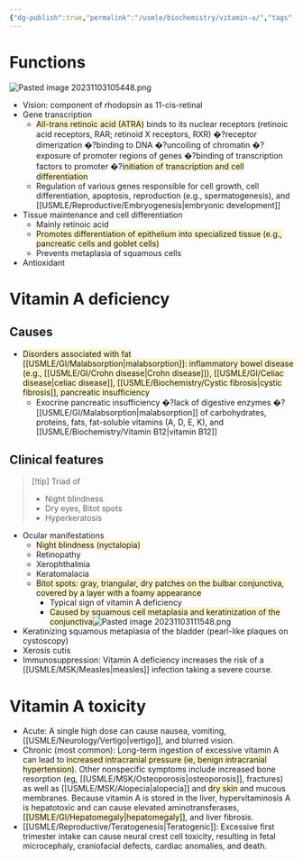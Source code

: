 ```yaml
---
{"dg-publish":true,"permalink":"/usmle/biochemistry/vitamin-a/","tags":["t2"]}
---
```


# Functions
![Pasted image 20231103105448.png](/img/user/appendix/Pasted%20image%2020231103105448.png)
- Vision: component of rhodopsin as 11-cis-retinal
- Gene transcription
	- <span style="background:rgba(240, 200, 0, 0.2)">All-trans retinoic acid (ATRA)</span> binds to its nuclear receptors (retinoic acid receptors, RAR; retinoid X receptors, RXR) �?receptor dimerization �?binding to DNA �?uncoiling of chromatin �?exposure of promoter regions of genes �?binding of transcription factors to promoter �?<span style="background:rgba(240, 200, 0, 0.2)">initiation of transcription and cell differentiation</span>
	- Regulation of various genes responsible for cell growth, cell differentiation, apoptosis, reproduction (e.g., spermatogenesis), and [[USMLE/Reproductive/Embryogenesis\|embryonic development]]
- Tissue maintenance and cell differentiation
	- Mainly retinoic acid
	- <span style="background:rgba(240, 200, 0, 0.2)">Promotes differentiation of epithelium into specialized tissue (e.g., pancreatic cells and goblet cells)</span>
	- Prevents metaplasia of squamous cells
- Antioxidant
# Vitamin A deficiency
## Causes
- <span style="background:rgba(240, 200, 0, 0.2)">Disorders associated with fat [[USMLE/GI/Malabsorption\|malabsorption]]: inflammatory bowel disease (e.g., [[USMLE/GI/Crohn disease\|Crohn disease]]), [[USMLE/GI/Celiac disease\|celiac disease]], [[USMLE/Biochemistry/Cystic fibrosis\|cystic fibrosis]], pancreatic insufficiency</span>
	- Exocrine pancreatic insufficiency �?lack of digestive enzymes �?[[USMLE/GI/Malabsorption\|malabsorption]] of carbohydrates, proteins, fats, fat-soluble vitamins (A, D, E, K), and [[USMLE/Biochemistry/Vitamin B12\|vitamin B12]]
## Clinical features
>[!tip] Triad of 
>- Night blindness
>- Dry eyes, Bitot spots
>- Hyperkeratosis

- Ocular manifestations
	- <span style="background:rgba(240, 200, 0, 0.2)">Night blindness (nyctalopia)</span>
	- Retinopathy
	- Xerophthalmia
	- Keratomalacia
	- <span style="background:rgba(240, 200, 0, 0.2)">Bitot spots: gray, triangular, dry patches on the bulbar conjunctiva, covered by a layer with a foamy appearance </span>
		- Typical sign of vitamin A deficiency
		- <span style="background:rgba(240, 200, 0, 0.2)">Caused by squamous cell metaplasia and keratinization of the conjunctiva</span>![Pasted image 20231103111548.png](/img/user/appendix/Pasted%20image%2020231103111548.png)
- Keratinizing squamous metaplasia of the bladder (pearl-like plaques on cystoscopy)
- Xerosis cutis
- Immunosuppression: Vitamin A deficiency increases the risk of a [[USMLE/MSK/Measles\|measles]] infection taking a severe course.
# Vitamin A toxicity
- Acute:  A single high dose can cause nausea, vomiting, [[USMLE/Neurology/Vertigo\|vertigo]], and blurred vision.
- Chronic (most common):  Long-term ingestion of excessive vitamin A can lead to <span style="background:rgba(240, 200, 0, 0.2)">increased intracranial pressure (ie, benign intracranial hypertension)</span>.  Other nonspecific symptoms include increased bone resorption (eg, [[USMLE/MSK/Osteoporosis\|osteoporosis]], fractures) as well as [[USMLE/MSK/Alopecia\|alopecia]] and <span style="background:rgba(240, 200, 0, 0.2)">dry skin</span> and mucous membranes.  Because vitamin A is stored in the liver, hypervitaminosis A is hepatotoxic and can cause elevated aminotransferases, <span style="background:rgba(240, 200, 0, 0.2)">[[USMLE/GI/Hepatomegaly\|hepatomegaly]]</span>, and liver fibrosis.
- [[USMLE/Reproductive/Teratogenesis\|Teratogenic]]:  Excessive first trimester intake can cause neural crest cell toxicity, resulting in fetal microcephaly, craniofacial defects, cardiac anomalies, and death.

